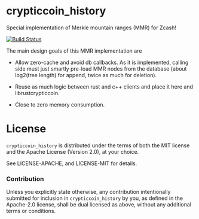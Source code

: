 # crypticcoin_history

Special implementation of Merkle mountain ranges (MMR) for Zcash!

[![Build Status](https://travis-ci.org/NikVolf/crypticcoin-mmr.svg?branch=master)](https://travis-ci.org/NikVolf/crypticcoin-mmr)

The main design goals of this MMR implementation are

- Allow zero-cache and avoid db callbacks. As it is implemented, calling side must just smartly pre-load MMR nodes from the database (about log2(tree length) for append, twice as much for deletion).

- Reuse as much logic between rust and c++ clients and place it here and librustcrypticcoin.

- Close to zero memory consumption.

# License

`crypticcoin_history` is distributed under the terms of both the MIT
license and the Apache License (Version 2.0), at your choice.

See LICENSE-APACHE, and LICENSE-MIT for details.

### Contribution

Unless you explicitly state otherwise, any contribution intentionally submitted
for inclusion in `crypticcoin_history` by you, as defined in the Apache-2.0 license, shall be
dual licensed as above, without any additional terms or conditions.
